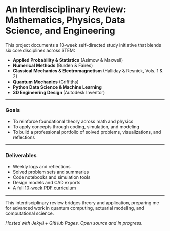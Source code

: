 # An Interdisciplinary Review: Mathematics, Physics, Data Science, and Engineering

This project documents a 10-week self-directed study initiative that blends six core disciplines across STEM:

- **Applied Probability & Statistics** (Asimow & Maxwell)
- **Numerical Methods** (Burden & Faires)
- **Classical Mechanics & Electromagnetism** (Halliday & Resnick, Vols. 1 & 2)
- **Quantum Mechanics** (Griffiths)
- **Python Data Science & Machine Learning**
- **3D Engineering Design** (Autodesk Inventor)

---

### Goals

- To reinforce foundational theory across math and physics
- To apply concepts through coding, simulation, and modeling
- To build a professional portfolio of solved problems, visualizations, and reflections

---

### Deliverables

- Weekly logs and reflections
- Solved problem sets and summaries
- Code notebooks and simulation tools
- Design models and CAD exports
- A full [10-week PDF curriculum](link_here)

---

This interdisciplinary review bridges theory and application, preparing me for advanced work in quantum computing, actuarial modeling, and computational science.


*Hosted with Jekyll + GitHub Pages. Open source and in progress.*

